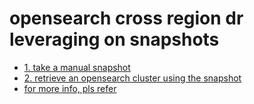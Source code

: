 # opensearch cross region dr leveraging on snapshots

- [1. take a manual snapshot](https://docs.aws.amazon.com/opensearch-service/latest/developerguide/managedomains-snapshots.html#managedomains-snapshot-create)
- [2. retrieve an opensearch cluster using the snapshot](https://github.com/symeta/opensearch/blob/cross-region-dr/snapshot%E6%81%A2%E5%A4%8D.docx)
- [for more info, pls refer](https://opensearch.org/docs/1.2/opensearch/snapshot-restore/)
